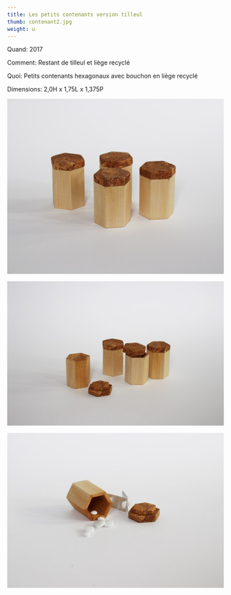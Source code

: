```yaml
---
title: Les petits contenants version tilleul
thumb: contenant2.jpg
weight: u
---
```


Quand: 2017

Comment: Restant de tilleul et liège recyclé

Quoi: Petits contenants hexagonaux avec bouchon en liège recyclé

Dimensions: 2,0H x 1,75L x 1,375P



![](/img/contenant2-01.jpg)

![](/img/contenant2-02.jpg)

![](/img/contenant2-03.jpg)